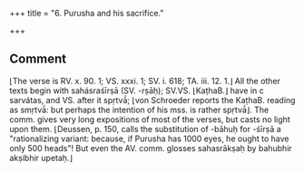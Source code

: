 +++
title = "6. Purusha and his sacrifice."

+++
## Comment
⌊The verse is RV. x. 90. 1; VS. xxxi. 1; SV. i. 618; TA. iii. 12. 1.⌋ All the other texts begin with sahásraśīrṣā (SV. -rṣāḥ); SV.VS. ⌊KaṭhaB.⌋ have in c sarvátas, and VS. after it spṛtvā́; ⌊von Schroeder reports the KaṭhaB. reading as smṛtvā́: but perhaps the intention of his mss. is rather spṛtvā́⌋. The comm. gives very long expositions of most of the verses, but casts no light upon them. ⌊Deussen, p. 150, calls the substitution of -bāhuḥ for -śīrṣā a "rationalizing variant: because, if Purusha has 1000 eyes, he ought to have only 500 heads"! But even the AV. comm. glosses sahasrākṣaḥ by bahubhir akṣibhir upetaḥ.⌋

